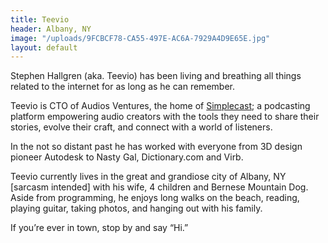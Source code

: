```yaml
---
title: Teevio
header: Albany, NY
image: "/uploads/9FCBCF78-CA55-497E-AC6A-7929A4D9E65E.jpg"
layout: default
---
```


Stephen Hallgren (aka. Teevio) has been living and breathing all things related to the internet for as long as he can remember.

Teevio is CTO of Audios Ventures, the home of [Simplecast](https://simplecast.com); a podcasting platform empowering audio creators with the tools they need to share their stories, evolve their craft, and connect with a world of listeners.

In the not so distant past he has worked with everyone from 3D design pioneer Autodesk to Nasty Gal, Dictionary.com and Virb. 

Teevio currently lives in the great and grandiose city of Albany, NY [sarcasm intended] with his wife, 4 children and Bernese Mountain Dog. Aside from programming, he enjoys long walks on the beach, reading, playing guitar, taking photos, and hanging out with his family.

If you’re ever in town, stop by and say “Hi.”